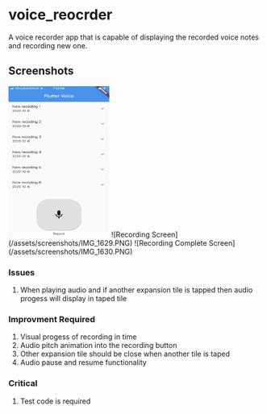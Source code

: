 # voice_reocrder

A voice recorder app that is capable of displaying the recorded voice notes  
and recording new one.

## Screenshots

<img width="200" height="300" src="/assets/screenshots/IMG_1628.PNG" />
![Recording Screen](/assets/screenshots/IMG_1629.PNG)
![Recording Complete Screen](/assets/screenshots/IMG_1630.PNG)

### Issues

1. When playing audio and if another expansion tile is tapped then audio progess will display in taped tile

### Improvment Required

1. Visual progess of recording in time
2. Audio pitch animation into the recording button
3. Other expansion tile should be close when another tile is taped
4. Audio pause and resume functionality

### Critical

1. Test code is required
